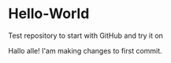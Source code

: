 # Hello-World
Test repository to start with GitHub and try it on

Hallo alle!
I'am making changes to first commit.
